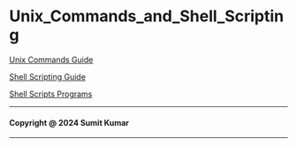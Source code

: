 # Unix_Commands_and_Shell_Scripting

[Unix Commands Guide](https://github.com/peligro19/Unix_Commands_and_Shell_Scripting/blob/main/Unix%20Commands.md)

[Shell Scripting Guide](https://github.com/peligro19/Unix_Commands_and_Shell_Scripting/blob/main/Shell%20Scripting.md)

[Shell Scripts Programs](https://github.com/peligro19/Unix_Commands_and_Shell_Scripting/tree/main/Shell%20Scripts)


---
#### Copyright @ 2024 Sumit Kumar
---